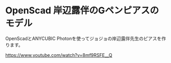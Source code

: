# OpenScad 岸辺露伴のGペンピアスのモデル


OpenScadとANYCUBIC Photonを使ってジョジョの岸辺露伴先生のピアスを作ります。

https://www.youtube.com/watch?v=8mf9RSFE__Q